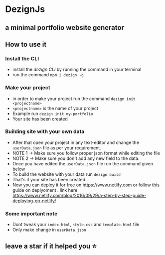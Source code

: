 # DezignJs

## a minimal portfolio website generator

## How to use it

### Install the CLI

- install the _dezign CLI_ by running the command in your terminal
- run the command `npm i dezign -g`

### Make your project

- in order to make your project run the command `dezign init <projectname>`
- `<projectname>` is the name of your project
- Example run `dezign init my-portfolio`
- Your site has been created

### Building site with your own data

- After that open your project in any text-editor and change the `userData.json` file as per your requirement.
- NOTE 1 -> Make sure you follow proper json format while editing the file
- NOTE 2 -> Make sure you don't add any new field to the data.
- Once you have edited the `userData.json` file run the command given below
- To build the website with your data run `dezign build`
- That's it your site has been created.
- Now you can deploy it for free on https://www.netlify.com or follow this guide on deplyoment . link here https://www.netlify.com/blog/2016/09/29/a-step-by-step-guide-deploying-on-netlify/

### Some important note

- Dont tweak your `index.html`, `style.css` and `template.html` file
- Only make change in `userData.json`

## leave a star if it helped you ⭐

